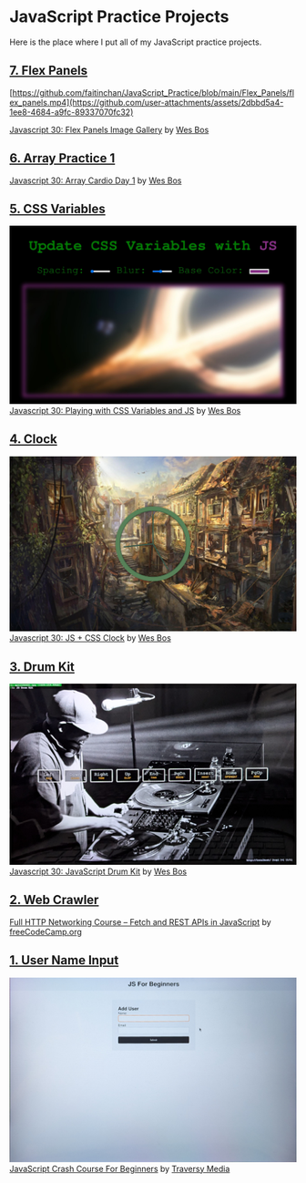 # JavaScript Practice Projects
Here is the place where I put all of my JavaScript practice projects.
## [7. Flex Panels](https://github.com/faitinchan/JavaScript_Practice/tree/main/Flex_Panels)
[https://github.com/faitinchan/JavaScript_Practice/blob/main/Flex_Panels/flex_panels.mp4](https://github.com/user-attachments/assets/2dbbd5a4-1ee8-4684-a9fc-89337070fc32)

[Javascript 30: Flex Panels Image Gallery](https://javascript30.com/) by [Wes Bos](https://x.com/intent/follow?original_referer=https%3A%2F%2Fjavascript30.com%2F&ref_src=twsrc%5Etfw%7Ctwcamp%5Ebuttonembed%7Ctwterm%5Efollow%7Ctwgr%5Ewesbos&screen_name=wesbos)
## [6. Array Practice 1](https://github.com/faitinchan/JavaScript_Practice/tree/main/Array_Practice_1)
[Javascript 30: Array Cardio Day 1](https://javascript30.com/) by [Wes Bos](https://x.com/intent/follow?original_referer=https%3A%2F%2Fjavascript30.com%2F&ref_src=twsrc%5Etfw%7Ctwcamp%5Ebuttonembed%7Ctwterm%5Efollow%7Ctwgr%5Ewesbos&screen_name=wesbos)
## [5. CSS Variables](https://github.com/faitinchan/JavaScript_Practice/tree/main/CSS_Variables)
![image](https://github.com/faitinchan/JavaScript_Practice/blob/main/CSS_Variables/Variable.jpg)
[Javascript 30: Playing with CSS Variables and JS](https://javascript30.com/) by [Wes Bos](https://x.com/intent/follow?original_referer=https%3A%2F%2Fjavascript30.com%2F&ref_src=twsrc%5Etfw%7Ctwcamp%5Ebuttonembed%7Ctwterm%5Efollow%7Ctwgr%5Ewesbos&screen_name=wesbos)
## [4. Clock](https://github.com/faitinchan/JavaScript_Practice/tree/main/JS%20%2B%20CSS%20Clock)
![image](https://github.com/faitinchan/JavaScript_Practice/blob/main/JS%20%2B%20CSS%20Clock/Clock.jpg)
[Javascript 30: JS + CSS Clock](https://javascript30.com/) by [Wes Bos](https://x.com/intent/follow?original_referer=https%3A%2F%2Fjavascript30.com%2F&ref_src=twsrc%5Etfw%7Ctwcamp%5Ebuttonembed%7Ctwterm%5Efollow%7Ctwgr%5Ewesbos&screen_name=wesbos)
## [3. Drum Kit](https://github.com/faitinchan/JavaScript_Practice/tree/main/Drum_Kit)
![image](https://github.com/faitinchan/JavaScript_Practice/blob/main/Drum_Kit/PXL_20250329_210856522.MP~2.jpg)
[Javascript 30: JavaScript Drum Kit](https://javascript30.com/) by [Wes Bos](https://x.com/intent/follow?original_referer=https%3A%2F%2Fjavascript30.com%2F&ref_src=twsrc%5Etfw%7Ctwcamp%5Ebuttonembed%7Ctwterm%5Efollow%7Ctwgr%5Ewesbos&screen_name=wesbos)
## [2. Web Crawler](https://github.com/faitinchan/JavaScript_Practice/tree/main/WebCrawler)
[Full HTTP Networking Course – Fetch and REST APIs in JavaScript](https://www.youtube.com/watch?v=2JYT5f2isg4) by [freeCodeCamp.org](https://www.youtube.com/@freecodecamp)
## [1. User Name Input](https://github.com/faitinchan/JavaScript_Practice/tree/main/UserNameInput)
![image](https://github.com/faitinchan/JavaScript_Practice/blob/main/UserNameInput/PXL_20250310_055731912.MP~2%20(1).jpg)
[JavaScript Crash Course For Beginners](https://www.youtube.com/watch?v=hdI2bqOjy3c&t) by [Traversy Media](https://www.youtube.com/@TraversyMedia)
